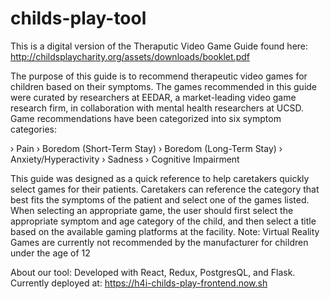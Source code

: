 # childs-play-tool

This is a digital version of the Theraputic Video Game Guide found here: http://childsplaycharity.org/assets/downloads/booklet.pdf

The purpose of this guide is to recommend therapeutic video games for children based on their symptoms. The games recommended in this guide were curated by researchers at EEDAR, a market-leading video game research firm, in collaboration with mental health researchers at UCSD. Game recommendations have been categorized into six symptom categories:

› Pain
› Boredom (Short-Term Stay)
› Boredom (Long-Term Stay)
› Anxiety/Hyperactivity
› Sadness
› Cognitive Impairment

This guide was designed as a quick reference to help caretakers quickly select games for their patients. Caretakers can reference the category that best fits the symptoms of the patient and select one of the games listed. When selecting an appropriate game, the user should first select the appropriate symptom and age category of the child, and then select a title based on the available gaming platforms at the facility. Note: Virtual Reality Games are currently not recommended by the manufacturer for children under the age of 12

About our tool:
Developed with React, Redux, PostgresQL, and Flask. Currently deployed at: https://h4i-childs-play-frontend.now.sh
